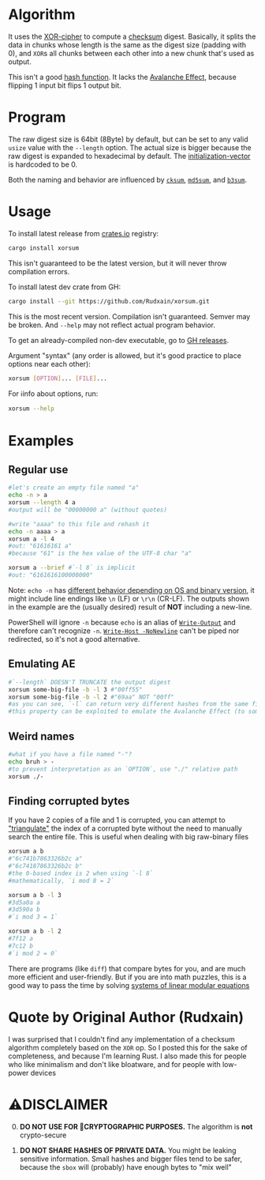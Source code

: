 # Algorithm
It uses the [XOR-cipher](https://en.wikipedia.org/wiki/XOR_cipher) to compute a [checksum](https://en.wikipedia.org/wiki/Checksum) digest. Basically, it splits the data in chunks whose length is the same as the digest size (padding with 0), and `XOR`s all chunks between each other into a new chunk that's used as output.

This isn't a good [hash function](https://en.wikipedia.org/wiki/Hash_function). It lacks the [Avalanche Effect](https://en.wikipedia.org/wiki/Avalanche_effect), because flipping 1 input bit flips 1 output bit.

# Program
The raw digest size is 64bit (8Byte) by default, but can be set to any valid `usize` value with the `--length` option. The actual size is bigger because the raw digest is expanded to hexadecimal by default. The [initialization-vector](https://en.wikipedia.org/wiki/Initialization_vector) is hardcoded to be 0.

Both the naming and behavior are influenced by [`cksum`](https://en.wikipedia.org/wiki/Cksum), [`md5sum`](https://en.wikipedia.org/wiki/Md5sum), and [`b3sum`](https://github.com/BLAKE3-team/BLAKE3/tree/master/b3sum).

# Usage
To install latest release from [crates.io](https://crates.io) registry:
```sh
cargo install xorsum
```
This isn't guaranteed to be the latest version, but it will never throw compilation errors.

To install latest dev crate from GH:
```sh
cargo install --git https://github.com/Rudxain/xorsum.git
```
This is the most recent version. Compilation isn't guaranteed. Semver may be broken. And `--help` may not reflect actual program behavior.

To get an already-compiled non-dev executable, go to [GH releases](https://github.com/Rudxain/xorsum/releases).

Argument "syntax" (any order is allowed, but it's good practice to place options near each other):
```sh
xorsum [OPTION]... [FILE]...
```

For ℹinfo about options, run:
```sh
xorsum --help
```

# Examples
## Regular use
```sh
#let's create an empty file named "a"
echo -n > a
xorsum --length 4 a
#output will be "00000000 a" (without quotes)

#write "aaaa" to this file and rehash it
echo -n aaaa > a
xorsum a -l 4
#out: "61616161 a"
#because "61" is the hex value of the UTF-8 char "a"

xorsum a --brief #`-l 8` is implicit
#out: "6161616100000000"
```
Note: `echo -n` has [different behavior depending on OS and binary version](https://unix.stackexchange.com/a/65819), it might include line endings like `\n` (LF) or `\r\n` (CR-LF). The outputs shown in the example are the (usually desired) result of **NOT** including a new-line.

PowerShell will ignore `-n` because `echo` is an alias of [`Write-Output`](https://docs.microsoft.com/en-us/powershell/module/microsoft.powershell.utility/write-output) and therefore can't recognize `-n`. [`Write-Host -NoNewline`](https://docs.microsoft.com/en-us/powershell/module/microsoft.powershell.utility/write-host?view=powershell-7.2#example-1-write-to-the-console-without-adding-a-new-line) can't be piped nor redirected, so it's not a good alternative.

## Emulating AE
```sh
#`--length` DOESN'T TRUNCATE the output digest
xorsum some-big-file -b -l 3 #"00ff55"
xorsum some-big-file -b -l 2 #"69aa" NOT "00ff"
#as you can see, `-l` can return very different hashes from the same file.
#this property can be exploited to emulate the Avalanche Effect (to some extent)
```

## Weird names
```sh
#what if you have a file named "-"?
echo bruh > -
#to prevent interpretation as an `OPTION`, use "./" relative path
xorsum ./-
```

## Finding corrupted bytes
If you have 2 copies of a file and 1 is corrupted, you can attempt to ["triangulate"](https://en.wikipedia.org/wiki/Triangulation) the index of a corrupted byte without the need to manually search the entire file. This is useful when dealing with big raw-binary files
```sh
xorsum a b
#"6c741b7863326b2c a"
#"6c74187863326b2c b"
#the 0-based index is 2 when using `-l 8`
#mathematically, `i mod 8 = 2`

xorsum a b -l 3
#3d5a0a a
#3d590a b
#`i mod 3 = 1`

xorsum a b -l 2
#7f12 a
#7c12 b
#`i mod 2 = 0`
```
There are programs (like `diff`) that compare bytes for you, and are much more efficient and user-friendly. But if you are into math puzzles, this is a good way to pass the time by solving [systems of linear modular equations](https://youtu.be/LInNgWMtFEs)

# Quote by Original Author (Rudxain)
I was surprised that I couldn't find any implementation of a checksum algorithm completely based on the `XOR` op. So I posted this for the sake of completeness, and because I'm learning Rust. I also made this for people who like minimalism and don't like bloatware, and for people with low-power devices

# ⚠DISCLAIMER
0. **DO NOT USE FOR 🔐CRYPTOGRAPHIC PURPOSES.** The algorithm is **not** crypto-secure

1. **DO NOT SHARE HASHES OF PRIVATE DATA.** You might be leaking sensitive information. Small hashes and bigger files tend to be safer, because the `sbox` will (probably) have enough bytes to "mix well"
